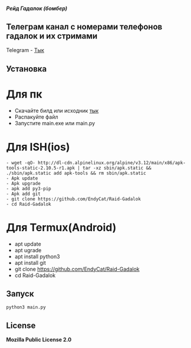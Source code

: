 ##### **Рейд Гадалок (бомбер)**
## Телеграм канал с номерами телефонов гадалок и их стримами
Telegram - [Тык](https://t.me/rayd_gadalok)

## Установка
# Для пк
- Скачайте билд или исходник [тык](https://github.com/EndyCat/Raid-Gadalok/blob/main/%D0%B1%D0%B8%D0%BB%D0%B4%20%D0%BF%D0%BE%D0%B4%20%D0%BF%D0%BA.zip?raw=true)
- Распакуйте файл
- Запустите main.exe или main.py
# Для ISH(ios)
```
- wget -qO- http://dl-cdn.alpinelinux.org/alpine/v3.12/main/x86/apk-tools-static-2.10.5-r1.apk | tar -xz sbin/apk.static && ./sbin/apk.static add apk-tools && rm sbin/apk.static
- Apk update
- Apk upgrade
- apk add py3-pip
- Apk add git
- git clone https://github.com/EndyCat/Raid-Gadalok
- cd Raid-Gadalok 
```
# Для Termux(Android)
- apt update
- apt ugrade
- apt install python3
- apt install git
- git clone https://github.com/EndyCat/Raid-Gadalok
- cd Raid-Gadalok 

## Запуск
```
python3 main.py
```

## License
**Mozilla Public License 2.0**

